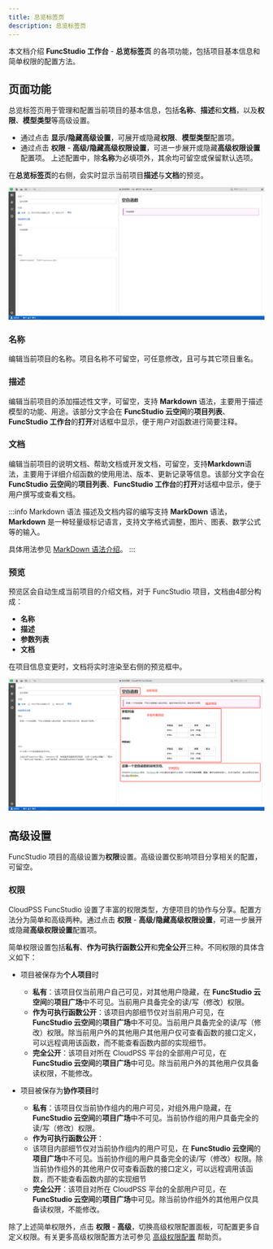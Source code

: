 ```yaml
---
title: 总览标签页
description: 总览标签页
---
```


本文档介绍 **FuncStudio 工作台** - **总览标签页** 的各项功能，包括项目基本信息和简单权限的配置方法。

## 页面功能

总览标签页用于管理和配置当前项目的基本信息，包括**名称**、**描述**和**文档**，以及**权限**、**模型类型**等高级设置。
+ 通过点击 **显示/隐藏高级设置**，可展开或隐藏**权限**、**模型类型**配置项。
+ 通过点击 **权限** - **高级/隐藏高级权限设置**，可进一步展开或隐藏**高级权限设置**配置项。
上述配置中，除**名称**为必填项外，其余均可留空或保留默认选项。

在**总览标签页**的右侧，会实时显示当前项目**描述**与**文档**的预览。

![总览标签页](./1-1.png)

### 名称

编辑当前项目的名称。项目名称不可留空，可任意修改，且可与其它项目重名。

### 描述

编辑当前项目的添加描述性文字，可留空，支持 **Markdown** 语法，主要用于描述模型的功能、用途。该部分文字会在 **FuncStudio 云空间**的**项目列表**、**FuncStudio 工作台**的**打开**对话框中显示，便于用户对函数进行简要注释。

### 文档

编辑当前项目的说明文档、帮助文档或开发文档，可留空，支持**Markdown**语法，主要用于详细介绍函数的使用用法、版本、更新记录等信息。该部分文字会在 **FuncStudio 云空间**的**项目列表**、**FuncStudio 工作台**的**打开**对话框中显示，便于用户撰写或查看文档。

:::info Markdown 语法
描述及文档内容的编写支持 **MarkDown** 语法，**Markdown** 是一种轻量级标记语言，支持文字格式调整，图片、图表、数学公式等的输入。

具体用法参见 [MarkDown 语法介绍](../../../../../../../meta/10-edit-help/10-markdown-introduction/index.md)。
:::

### 预览

预览区会自动生成当前项目的介绍文档，对于 FuncStudio 项目，文档由4部分构成：
+ **名称**
+ **描述**
+ **参数列表**
+ **文档**

在项目信息变更时，文档将实时渲染至右侧的预览框中。

![函数项目预览](./1-2.png)

## 高级设置

FuncStudio 项目的高级设置为**权限**设置。高级设置仅影响项目分享相关的配置，可留空。

### 权限

CloudPSS FuncStudio 设置了丰富的权限类型，方便项目的协作与分享。配置方法分为简单和高级两种。通过点击 **权限** - **高级/隐藏高级权限设置**，可进一步展开或隐藏**高级权限设置**配置项。

简单权限设置包括**私有**、**作为可执行函数公开**和**完全公开**三种。不同权限的具体含义如下：

+ 项目被保存为**个人项目**时
    + **私有**：该项目仅当前用户自己可见，对其他用户隐藏，在 **FuncStudio 云空间**的**项目广场**中不可见。当前用户具备完全的读/写（修改）权限。
    + **作为可执行函数公开**：该项目内部细节仅对当前用户可见，在 **FuncStudio 云空间**的**项目广场**中不可见。当前用户具备完全的读/写（修改）权限。除当前用户外的其他用户其他用户仅可查看函数的接口定义，可以远程调用该函数，而不能查看函数内部的实现细节。
    + **完全公开**：该项目对所在 CloudPSS 平台的全部用户可见，在 **FuncStudio 云空间**的**项目广场**中可见。除当前用户外的其他用户仅具备读权限，不能修改。

+ 项目被保存为**协作项目**时
    + **私有**：该项目仅当前协作组内的用户可见，对组外用户隐藏，在 **FuncStudio 云空间**的**项目广场**中不可见。当前协作组的用户具备完全的读/写（修改）权限。
    + **作为可执行函数公开**：
    + 该项目内部细节仅对当前协作组内的用户可见，在 **FuncStudio 云空间**的**项目广场**中不可见。当前协作组的用户具备完全的读/写（修改）权限。除当前协作组外的其他用户仅可查看函数的接口定义，可以远程调用该函数，而不能查看函数内部的实现细节
    + **完全公开**：该项目对所在 CloudPSS 平台的全部用户可见，在 **FuncStudio 云空间**的**项目广场**中可见。除当前协作组外的其他用户仅具备读权限，不能修改。

除了上述简单权限外，点击 **权限** - **高级**，切换高级权限配置面板，可配置更多自定义权限。有关更多高级权限配置方法可参见 [高级权限配置](../../../../../50-user-center/30-cloudpss-apps/70-permission/index.md) 帮助页。

<!-- 
## 案例

import Tabs from '@theme/Tabs';
import TabItem from '@theme/TabItem';

<Tabs>
<TabItem value="js" label="函数项目信息配置">

![函数配置](./1.png)

</TabItem>
</Tabs> -->


